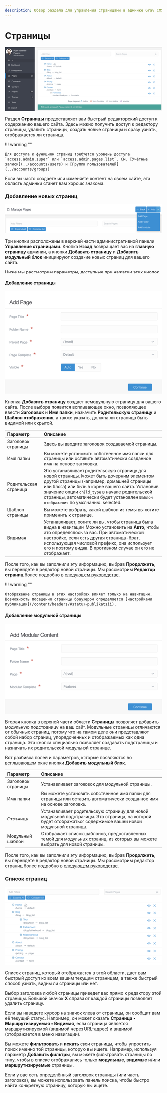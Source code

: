 ```yaml
---
description: Обзор раздела для управления страницами в админке Grav CMS.
---
```


# Страницы

![Страницы](pages.png)

Раздел **Страницы** предоставляет вам быстрый редакторский доступ к содержанию вашего сайта. Здесь можно получить доступ к редактору страницы, удалить страницы, создать новые страницы и сразу узнать, отображается ли страница.

!!! warning ""

    Для доступа к функциям страниц требуется уровень доступа `access.admin.super` или `access.admin.pages.list`. См. [Учётные записи](../accounts/users) и [Группы пользователей](../accounts/groups)

Если вы часто создаете или изменяете контент на своем сайте, эта область админки станет вам хорошо знакома.

### Добавление новых страниц

![Страницы](add.png)

Три кнопки расположены в верхней части административной панели **Управление страницами**. Кнопка **Назад** возвращает вас на **главную страницу** админки, а кнопки **Добавить страницу** и **Добавить модульный блок** инициируют создание новых страниц для вашего сайта.

Ниже мы рассмотрим параметры, доступные при нажатии этих кнопок.

#### Добавление страницы

![Страницы](add2.png)

Кнопка **Добавить страницу** создает немодульную страницу для вашего сайта. После выбора появится всплывающее окно, позволяющее ввести **Заголовок** и **Имя папки**, назначить **Родительскую страницу** и **Шаблон отображения**, а также указать, должна ли страница быть видимой или скрытой.


| Параметр              | Описание                                                                                                              |
| :-----                | :-----                                                                                                                |
| Заголовок страницы    | Здесь вы вводите заголовок создаваемой страницы.                                                                      |
| Имя папки             | Вы можете установить собственное имя папки для страницы или оставить автоматически созданное имя на основе заголовка. |
| Родительская страница | Это устанавливает родительскую страницу для новой страницы. Может быть дочерним элементом другой страницы (например, домашней страницы или блога) или быть в корне вашего сайта. Установив значение опции `child_type` в начале родительской страницы, автоматически будет установлен `Шаблон отображения` по умолчанию. selected.                                                                                                                                       |
| Шаблон страницы       | Вы можете выбрать, какой шаблон из темы вы хотите применить к странице.                                               |
| Видимая               | Устанавливает, хотите ли вы, чтобы страница была видна в навигации. Можно установить на **Авто**, чтобы это определялось за вас. При автоматической настройке, если есть другая страница-брат, использующая числовой префикс, она использует его и поэтому видна. В противном случае он его не отображает.          |


После того, как вы заполнили эту информацию, выбрав **Продолжить**, вы перейдете в редактор новой страницы. Мы рассмотрим **Редактор страниц** более подробно в [следующем руководстве](editor).

!!! warning ""

    Отображение страницы в этих настройках влияет только на навигацию. Возможность посещения страницы браузером определяется [настройками публикации](/content/headers/#status-publikatsii).

#### Добавление модульной страницы

![Страницы](add3.png)

Вторая кнопка в верхней части области **Страницы** позволяет добавить модульную подстраницу на ваш сайт. Модульные страницы отличаются от обычных страниц, потому что на самом деле они представляют собой набор страниц, упорядоченных и отображаемых как одна страница. Эта кнопка специально позволяет создавать подстраницы и назначать их родительской модульной странице.

Вот разбивка полей и параметров, которые появляются во всплывающем окне кнопки **Добавить модульный блок**.


| Параметр           | Описание                                                                                                                                                    |
| :-----             | :-----                                                                                                                                                      |
| Заголовок страницы | Устанавливает заголовок для модульной страницы.                                                                                                             |
| Имя папки          | Вы можете установить собственное имя папки для страницы или оставить автоматически созданное имя на основе заголовка.                                       |
| Страница           | Устанавливает родительскую страницу для новой модульной подстраницы. Это страница, на которой будет отображаться содержимое вашей новой модульной страницы. |
| Модульный шаблон   | Отображает список шаблонов, предоставленных темой для модульных страниц, из которых вы можете выбрать для новой страницы.                                   |


После того, как вы заполнили эту информацию, выбрав **Продолжить**, вы перейдете в редактор новой страницы. Мы рассмотрим редактор страниц более подробно в [следующем руководстве](editor).

### Список страниц

![Страницы](pages2.png)

Список страниц, который отображается в этой области, дает вам быстрый доступ ко всем вашим текущим страницам, а также быстрый способ узнать, видны ли страницы или нет.

Выбор заголовка любой страницы приведет вас прямо к редактору этой страницы. Большой значок **X** справа от каждой страницы позволяет удалить страницу.

Если вы наведете курсор на значок слева от страницы, он сообщит вам её текущий статус. Например, он может сказать **Страница • Маршрутизируемая • Видимая**, если страница является маршрутизируемой (видимой через URL-адрес) и видимой (отображается в меню навигации).

Вы можете **фильтровать** и **искать** свои страницы, чтобы упростить поиск именно той страницы, которую вы ищете. Например, используя параметр **Добавить фильтры**, вы можете фильтровать страницы по типу, чтобы в списке отображались только **модульные**, **видимые** и/или **маршрутизируемые** страницы.

Если у вас есть определённый заголовок страницы (или часть заголовка), вы можете использовать панель поиска, чтобы быстро найти конкретную страницу, которую вы ищете.
